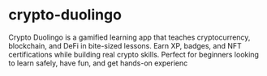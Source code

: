 # crypto-duolingo
Crypto Duolingo is a gamified learning app that teaches cryptocurrency, blockchain, and DeFi in bite-sized lessons. Earn XP, badges, and NFT certifications while building real crypto skills. Perfect for beginners looking to learn safely, have fun, and get hands-on experienc
